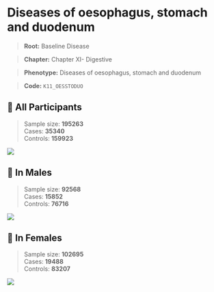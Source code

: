 # Diseases of oesophagus, stomach and duodenum

> **Root:** Baseline Disease  

> **Chapter:** Chapter XI- Digestive  

> **Phenotype:** Diseases of oesophagus, stomach and duodenum  

> **Code:** `K11_OESSTODUO`

## 🧪 All Participants  
> Sample size: **195263**  
> Cases: **35340**  
> Controls: **159923**
<img src="/Disease/Figures/ALL/Incidence/K11_OESSTODUO.png"/>
<CsvTable src="/public/Disease/Data/ALL/Incidence/COX_K11_OESSTODUO.csv" label="🔍 View full results" />

## 👨 In Males  
> Sample size: **92568**  
> Cases: **15852**  
> Controls: **76716**
<img src="/Disease/Figures/Male/Incidence/K11_OESSTODUO.png"/>
<CsvTable src="/public/Disease/Data/Male/Incidence/COX_K11_OESSTODUO.csv" label="🔍 View full results" />

## 👩 In Females  
> Sample size: **102695**  
> Cases: **19488**  
> Controls: **83207**
<img src="/Disease/Figures/Female/Incidence/K11_OESSTODUO.png"/>
<CsvTable src="/public/Disease/Data/Female/Incidence/COX_K11_OESSTODUO.csv" label="🔍 View full results" />
